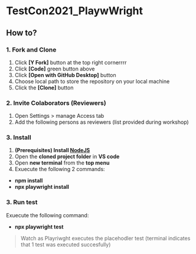# TestCon2021_PlaywWright
## How to?
### 1. Fork and Clone
1. Click **[Y Fork]** button at the top right cornerrrr
1. Click **[Code]** green button above
1. Click **[Open with GitHub Desktop]** button
1. Choose local path to store the repository on your local machine
1. Click the **[Clone]** button
### 2. Invite Colaborators (Reviewers)
1. Open Settings > manage Access tab
2. Add the following persons as reviewers (list provided during workshop)
### 3. Install
1. **(Prerequisites) Install [NodeJS](https://nodejs.org/en/download/)**
2. Open the **cloned project folder** in **VS code**
3. Open **new terminal** from the **top menu**
4. Exuecute the following 2 commands:
* **npm install**
* **npx playwright install**
### 3. Run test
Exuecute the following command:
* **npx playwright test**
> Watch as Playriwght executes the placehodler test (terminal indicates that 1 test was executed succesfully)
